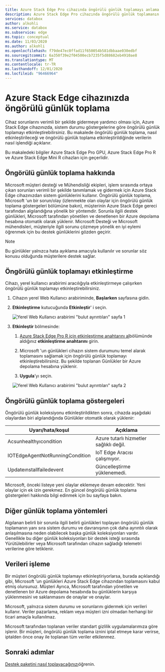 ```yaml
---
title: Azure Stack Edge Pro cihazında öngörülü günlük toplamayı anlama
description: Azure Stack Edge Pro cihazında öngörülü günlük toplamanın nasıl yapılacağını açıklar.
services: databox
author: alkohli
ms.service: databox
ms.subservice: edge
ms.topic: conceptual
ms.date: 11/03/2020
ms.author: alkohli
ms.openlocfilehash: f79de47ec0ffad11f650054b581dbbaae030edbf
ms.sourcegitcommit: 6a350f39e2f04500ecb7235f5d88682eb4910ae8
ms.translationtype: MT
ms.contentlocale: tr-TR
ms.lasthandoff: 12/01/2020
ms.locfileid: "96466964"
---
```

# <a name="proactive-log-collection-on-your-azure-stack-edge-device"></a>Azure Stack Edge cihazınızda öngörülü günlük toplama

Cihaz sorunlarını verimli bir şekilde gidermeye yardımcı olması için, Azure Stack Edge cihazınızda, sistem durumu göstergelerine göre öngörülü günlük toplamayı etkinleştirebilirsiniz. Bu makalede öngörülü günlük toplama, nasıl etkinleştirileceği ve öngörülü günlük toplama etkinleştirildiğinde verilerin nasıl işlendiği açıklanır.
   
Bu makaledeki bilgiler Azure Stack Edge Pro GPU, Azure Stack Edge Pro R ve Azure Stack Edge Mini R cihazları için geçerlidir.

## <a name="about-proactive-log-collection"></a>Öngörülü günlük toplama hakkında

Microsoft müşteri desteği ve Mühendisliği ekipleri, işlem sırasında ortaya çıkan sorunları verimli bir şekilde tanımlamak ve gidermek için Azure Stack Edge cihazınızdan sistem günlüklerini kullanır. Öngörülü günlük toplama, Microsoft 'un bir sorun/olay (izlenmekte olan olaylar için öngörülü günlük toplama göstergeleri bölümüne bakın), müşterinin Azure Stack Edge gereci tarafından algılandığına yönelik bir yöntemdir. Sorunla ilgili destek günlükleri, Microsoft tarafından yönetilen ve denetlenen bir Azure depolama hesabına otomatik olarak yüklenir. Microsoft Desteği ve Microsoft mühendisleri, müşteriyle ilgili sorunu çözmeye yönelik en iyi eylemi öğrenmek için bu destek günlüklerini gözden geçirir.    

> [!NOTE]
> Bu günlükler yalnızca hata ayıklama amacıyla kullanılır ve sorunlar söz konusu olduğunda müşterilere destek sağlar. 


## <a name="enabling-proactive-log-collection"></a>Öngörülü günlük toplamayı etkinleştirme

Cihazı, yerel kullanıcı arabirimi aracılığıyla etkinleştirmeye çalışırken öngörülü günlük toplamayı etkinleştirebilirsiniz. 

1. Cihazın yerel Web Kullanıcı arabiriminde, **Başlarken** sayfasına gidin.
2. **Etkinleştirme** kutucuğunda **Etkinleştir**' i seçin. 

    ![Yerel Web Kullanıcı arabirimi "bulut ayrıntıları" sayfa 1](./media/azure-stack-edge-pro-r-deploy-activate/activate-1.png)
    
3. **Etkinleştir** bölmesinde:
    1. [Azure Stack Edge Pro R için etkinleştirme anahtarını al](azure-stack-edge-pro-r-deploy-prep.md#get-the-activation-key)bölümünde aldığınız **etkinleştirme anahtarını** girin.

    1. Microsoft 'un günlükleri cihazın sistem durumunu temel alarak toplamasını sağlamak için öngörülü günlük toplamayı etkinleştirebilirsiniz. Bu şekilde toplanan Günlükler bir Azure depolama hesabına yüklenir.
    
    1. **Uygula**’yı seçin.

    ![Yerel Web Kullanıcı arabirimi "bulut ayrıntıları" sayfa 2](./media/azure-stack-edge-pro-r-deploy-activate/activate-2.png)



## <a name="proactive-log-collection-indicators"></a>Öngörülü günlük toplama göstergeleri

Öngörülü günlük koleksiyonu etkinleştirildikten sonra, cihazda aşağıdaki olaylardan biri algılandığında Günlükler otomatik olarak yüklenir:  


|Uyarı/hata/koşul  |Açıklama  |
|---------|---------|
|Acsunhealthyıcondition     |Azure tutarlı hizmetler sağlıklı değil.         |
|IOTEdgeAgentNotRunningCondition      |IoT Edge Aracısı çalışmıyor.         |
|Updateınstallfailedevent | Güncelleştirme yüklenemedi.        |

 
Microsoft, önceki listeye yeni olaylar eklemeye devam edecektir. Yeni olaylar için ek izin gerekmez. En güncel öngörülü günlük toplama göstergeleri hakkında bilgi edinmek için bu sayfaya bakın.    
 

## <a name="other-log-collection-methods"></a>Diğer günlük toplama yöntemleri

Algılanan belirli bir sorunla ilgili belirli günlükleri toplayan öngörülü günlük toplamanın yanı sıra sistem durumu ve davranışının çok daha ayrıntılı olarak anlaşılmasına neden olabilecek başka günlük koleksiyonları vardır. Genellikle bu diğer günlük koleksiyonları bir destek isteği sırasında Yürütülebilirler veya Microsoft tarafından cihazın sağladığı telemetri verilerine göre tetiklenir.  

## <a name="handling-data"></a>Verileri işleme

Bir müşteri öngörülü günlük toplamayı etkinleştiriyorlarsa, burada açıklandığı gibi, Microsoft 'un günlükleri Azure Stack Edge cihazından toplamasını kabul etmiş olursunuz. Müşteri Ayrıca, Microsoft tarafından yönetilen ve denetlenen bir Azure depolama hesabında bu günlüklerin karşıya yüklenmesini ve saklanmasını de onaylar ve onaylar.

Microsoft, yalnızca sistem durumu ve sorunlarını gidermek için verileri kullanır. Veriler pazarlama, reklam veya müşteri izni olmadan herhangi bir ticari amaçla kullanılmaz. 

Microsoft tarafından toplanan veriler standart gizlilik uygulamalarımıza göre işlenir. Bir müşteri, öngörülü günlük toplama iznini iptal etmeye karar verirse, iptalden önce onay ile toplanan tüm veriler etkilenmez.

## <a name="next-steps"></a>Sonraki adımlar

[Destek paketini nasıl toplayacağınızı](azure-stack-edge-gpu-troubleshoot.md#collect-support-package)öğrenin.
